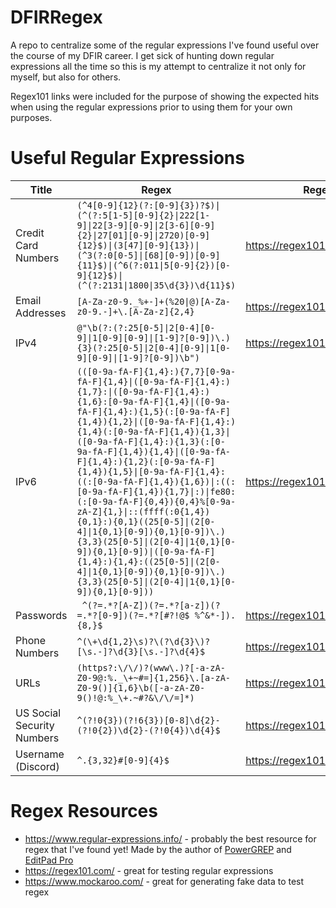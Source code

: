 # DFIRRegex
A repo to centralize some of the regular expressions I've found useful over the course of my DFIR career. I get sick of hunting down regular expressions all the time so this is my attempt to centralize it not only for myself, but also for others. 

Regex101 links were included for the purpose of showing the expected hits when using the regular expressions prior to using them for your own purposes.

# Useful Regular Expressions

| Title | Regex | Regex101 | Links/Source |
|---|---|---|---|
| Credit Card Numbers | `(^4[0-9]{12}(?:[0-9]{3})?$)\|(^(?:5[1-5][0-9]{2}\|222[1-9]\|22[3-9][0-9]\|2[3-6][0-9]{2}\|27[01][0-9]\|2720)[0-9]{12}$)\|(3[47][0-9]{13})\|(^3(?:0[0-5]\|[68][0-9])[0-9]{11}$)\|(^6(?:011\|5[0-9]{2})[0-9]{12}$)\|(^(?:2131\|1800\|35\d{3})\d{11}$)` | https://regex101.com/r/HeuLIg/2/ | https://ihateregex.io/expr/credit-card |
| Email Addresses | `[A-Za-z0-9._%+-]+(%20\|@)[A-Za-z0-9.-]+\.[A-Za-z]{2,4}` | https://regex101.com/r/qf1qdh/1 |  |
| IPv4 | `@"\b(?:(?:25[0-5]\|2[0-4][0-9]\|1[0-9][0-9]\|[1-9]?[0-9])\.){3}(?:25[0-5]\|2[0-4][0-9]\|1[0-9][0-9]\|[1-9]?[0-9])\b")` | https://regex101.com/r/Yj3q6l/1 | https://github.com/EricZimmerman/bstrings/blob/d95a1ad3972ba3857218561a0e1929762ebab65f/bstrings/Program.cs#L876 |
| IPv6 | `(([0-9a-fA-F]{1,4}:){7,7}[0-9a-fA-F]{1,4}\|([0-9a-fA-F]{1,4}:){1,7}:\|([0-9a-fA-F]{1,4}:){1,6}:[0-9a-fA-F]{1,4}\|([0-9a-fA-F]{1,4}:){1,5}(:[0-9a-fA-F]{1,4}){1,2}\|([0-9a-fA-F]{1,4}:){1,4}(:[0-9a-fA-F]{1,4}){1,3}\|([0-9a-fA-F]{1,4}:){1,3}(:[0-9a-fA-F]{1,4}){1,4}\|([0-9a-fA-F]{1,4}:){1,2}(:[0-9a-fA-F]{1,4}){1,5}\|[0-9a-fA-F]{1,4}:((:[0-9a-fA-F]{1,4}){1,6})\|:((:[0-9a-fA-F]{1,4}){1,7}\|:)\|fe80:(:[0-9a-fA-F]{0,4}){0,4}%[0-9a-zA-Z]{1,}\|::(ffff(:0{1,4}){0,1}:){0,1}((25[0-5]\|(2[0-4]\|1{0,1}[0-9]){0,1}[0-9])\.){3,3}(25[0-5]\|(2[0-4]\|1{0,1}[0-9]){0,1}[0-9])\|([0-9a-fA-F]{1,4}:){1,4}:((25[0-5]\|(2[0-4]\|1{0,1}[0-9]){0,1}[0-9])\.){3,3}(25[0-5]\|(2[0-4]\|1{0,1}[0-9]){0,1}[0-9]))` | https://regex101.com/r/elIUjL/1 | https://www.regextester.com/25 |
| Passwords | ` ^(?=.*?[A-Z])(?=.*?[a-z])(?=.*?[0-9])(?=.*?[#?!@$ %^&*-]).{8,}$` | https://regex101.com/r/XQ4S1b/1 | https://ihateregex.io/expr/password/ |
| Phone Numbers | `^(\+\d{1,2}\s)?\(?\d{3}\)?[\s.-]?\d{3}[\s.-]?\d{4}$` | https://regex101.com/r/2OLXcu/1 | https://stackoverflow.com/a/16699507/15393449 |
| URLs | `(https?:\/\/)?(www\.)?[-a-zA-Z0-9@:%._\+~#=]{1,256}\.[a-zA-Z0-9()]{1,6}\b([-a-zA-Z0-9()!@:%_\+.~#?&\/\/=]*)`| https://regex101.com/r/GeH6XU/1 | https://mathiasbynens.be/demo/url-regex https://url.spec.whatwg.org/#parsing https://ihateregex.io/expr/url |
| US Social Security Numbers | `^(?!0{3})(?!6{3})[0-8]\d{2}-(?!0{2})\d{2}-(?!0{4})\d{4}$` | https://regex101.com/r/XDAlwg/1 | https://ihateregex.io/expr/ssn/ |
| Username (Discord) | `^.{3,32}#[0-9]{4}$` | https://regex101.com/r/bXCZn7/1 | https://ihateregex.io/expr/discord-username/ |

# Regex Resources

* https://www.regular-expressions.info/ - probably the best resource for regex that I've found yet! Made by the author of [PowerGREP](https://www.powergrep.com/) and [EditPad Pro](https://www.editpadpro.com/)
* https://regex101.com/ - great for testing regular expressions
* https://www.mockaroo.com/ - great for generating fake data to test regex
